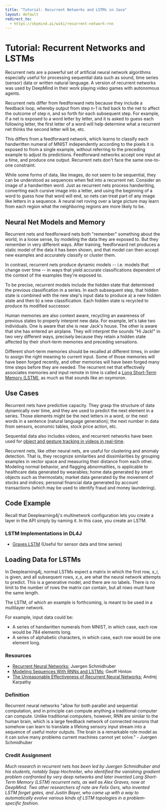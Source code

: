 ```yaml
---
title: "Tutorial: Recurrent Networks and LSTMs in Java"
layout: default
redirect_to:
  - https://skymind.ai/wiki/recurrent-network-rnn
---
```


# Tutorial: Recurrent Networks and LSTMs

Recurrent nets are a powerful set of artificial neural network algorithms especially useful for processing sequential data such as sound, time series (sensor) data or written natural language. A version of recurrent networks was used by DeepMind in their work playing video games with autonomous agents.

Recurrent nets differ from feedforward nets because they include a feedback loop, whereby output from step n-1 is fed back to the net to affect the outcome of step n, and so forth for each subsequent step. For example, if a net is exposed to a word letter by letter, and it is asked to guess each following letter, the first letter of a word will help determine what a recurrent net thinks the second letter will be, etc. 

This differs from a feedforward network, which learns to classify each handwritten numeral of MNIST independently according to the pixels it is exposed to from a single example, without referring to the preceding example to adjust its predictions. Feedforward networks accept one input at a time, and produce one output. Recurrent nets don't face the same one-to-one constraint.

While some forms of data, like images, do not seem to be sequential, they can be understood as sequences when fed into a recurrent net. Consider an image of a handwritten word. Just as recurrent nets process handwriting, converting each cursive image into a letter, and using the beginning of a word to guess how that word will end, so nets can treat part of any image like letters in a sequence. A neural net roving over a large picture may learn from each region what the neighboring regions are more likely to be.  

## Neural Net Models and Memory

Recurrent nets and feedforward nets both "remember" something about the world, in a loose sense, by modeling the data they are exposed to. But they remember in very different ways. After training, feedforward net produces a static model of the data it has  been shown, and that model can then accept new examples and accurately classify or cluster them. 

In contrast, recurrent nets produce dynamic models -- i.e. models that change over time -- in ways that yield accurate classifications dependent of the context of the examples they're exposed to. 

To be precise, recurrent models include the hidden state that determined the previous classification in a series. In each subsequent step, that hidden state is combined with the new step's input data to produce a) a new hidden state and then b) a new classification. Each hidden state is recycled to produce its modified successor. 

Human memories are also context aware, recycling an awareness of previous states to properly interpret new data. For example, let's take two individuals. One is aware that she is near Jack's house. The other is aware that she has entered an airplane. They will interpret the sounds "Hi Jack!" in two very different ways, precisely because they retain a hidden state affected by their short-term memories and preceding sensations. 

Different short-term memories should be recalled at different times, in order to assign the right meaning to current input. Some of those memories will have been forged recently, and other memories will have been forged many time steps before they are needed. The recurrent net that effectively associates memories and input remote in time is called a [Long Short-Term Memory (LSTM)](./lstm.html), as much as that sounds like an oxymoron.

## Use Cases

Recurrent nets have predictive capacity. They grasp the structure of data dynamically over time, and they are used to predict the next element in a series. Those elements might be the next letters in a word, or the next words in a sentence (natural language generation); the next number in data from sensors, economic tables, stock price action, etc.

Sequential data also includes videos, and recurrent networks have been used for [object and gesture tracking in videos in real-time](http://arxiv.org/abs/1503.08909).

Recurrent nets, like other neural nets, are useful for clustering and anomaly detection. That is, they recognize similarities and dissimilarities by grouping examples in vector space and measuring their distance from each other. Modeling normal behavior, and flagging abnormalities, is applicable to healthcare data generated by wearables; home data generated by smart objects such as thermostats; market data generated by the movement of stocks and indices; personal financial data generated by account transactions (which may be used to identify fraud and money laundering).

## Code Example

Recall that Deeplearning4j's multinetwork configuration lets you create a layer in the API simply by naming it. In this case, you create an LSTM. 

<script src="https://gist-it.appspot.com/https://github.com/deeplearning4j/dl4j-examples/blob/master/src/main/java/org/deeplearning4j/examples/rnn/GravesLSTMCharModellingExample.java?slice=48:218"></script>

### LSTM Implementations in DL4J

* [Graves LSTM](https://github.com/deeplearning4j/dl4j-examples/blob/master/dl4j-examples/src/main/java/org/deeplearning4j/examples/recurrent/character/LSTMCharModellingExample.java) (Useful for sensor data and time series)


## Loading Data for LSTMs

In Deeplearning4j, normal LSTMs expect a matrix in which the first row, *x_i*, is given, and all subsequent rows, *x_s*, are what the neural network attempts to predict. This is a generative model, and there are no labels. There is no limit to the number of rows the matrix can contain, but all rows must have the same length. 

The LSTM, of which an example is forthcoming, is meant to be used in a multilayer network. 

For example, input data could be: 

* A series of handwritten numerals from MNIST, in which case, each row would be 784 elements long. 
* A series of alphabetic characters, in which case, each row would be one element long.  

### Resources

* [Recurrent Neural Networks](http://people.idsia.ch/~juergen/rnn.html); Juergen Schmidhuber
* [Modeling Sequences With RNNs and LSTMs](https://class.coursera.org/neuralnets-2012-001/lecture/77); Geoff Hinton
* [The Unreasonable Effectiveness of Recurrent Neural Networks](https://karpathy.github.io/2015/05/21/rnn-effectiveness/); Andrej Karpathy

### Definition

Recurrent neural networks "allow for both parallel and sequential computation, and in principle can compute anything a traditional computer can compute. Unlike traditional computers, however, RNN are similar to the human brain, which is a large feedback network of connected neurons that somehow can learn to translate a lifelong sensory input stream into a sequence of useful motor outputs. The brain is a remarkable role model as it can solve many problems current machines cannot yet solve." - Juergen Schmidhuber

### Credit Assignment

*Much research in recurrent nets has been led by Juergen Schmidhuber and his students, notably Sepp Hochreiter, who identified the vanishing gradient problem confronted by very deep networks and later invented Long Short-Term Memory (LSTM) recurrent nets, as well as Alex Graves, now at DeepMind. Two other researchers of note are Felix Gers, who invented LSTM forget gates, and Justin Bayer, who came up with a way to automatically evolve various kinds of LSTM topologies in a problem-specific fashion.*
